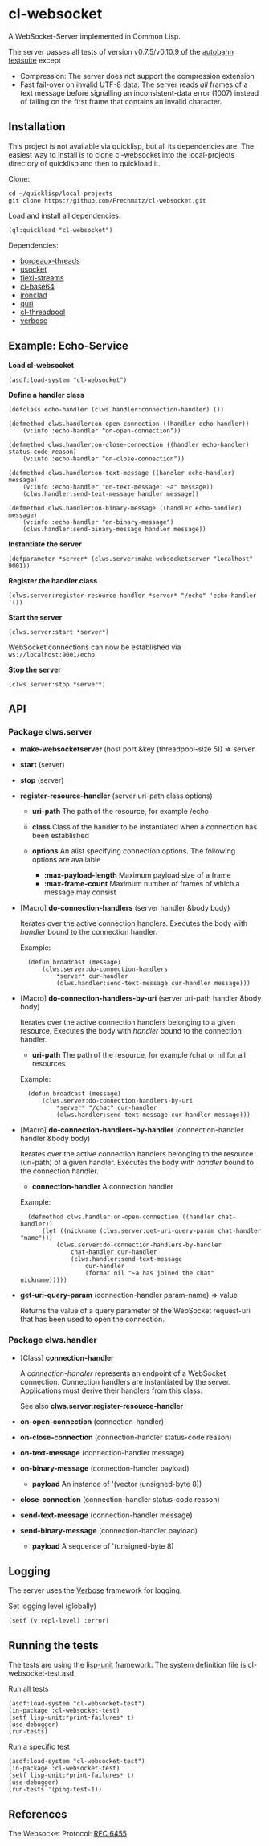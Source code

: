 # cl-websocket

A WebSocket-Server implemented in Common Lisp.

The server passes all tests of version v0.7.5/v0.10.9 of the [autobahn testsuite](https://github.com/crossbario/autobahn-testsuite) except

* Compression: The server does not support the compression extension
* Fast fail-over on invalid UTF-8 data: The server reads _all_ frames of a text message before
signalling an inconsistent-data error (1007) instead of failing on the first frame that contains an invalid character.

Installation
------------

This project is not available via quicklisp, but all its dependencies are. The easiest
way to install is to clone cl-websocket into the local-projects directory of
quicklisp and then to quickload it.

Clone:

    cd ~/quicklisp/local-projects
    git clone https://github.com/Frechmatz/cl-websocket.git

Load and install all dependencies:

    (ql:quickload "cl-websocket")

Dependencies:

* [bordeaux-threads](https://github.com/sionescu/bordeaux-threads) 
* [usocket](https://github.com/usocket/usocket)
* [flexi-streams](http://weitz.de/flexi-streams/)
* [cl-base64](http://quickdocs.org/cl-base64/)
* [ironclad](https://github.com/froydnj/ironclad)
* [quri](https://github.com/fukamachi/quri)
* [cl-threadpool](https://github.com/Frechmatz/cl-threadpool)
* [verbose](https://github.com/Shinmera/verbose)


Example: Echo-Service
---------------------

**Load cl-websocket**

    (asdf:load-system "cl-websocket")

**Define a handler class**

    (defclass echo-handler (clws.handler:connection-handler) ())

    (defmethod clws.handler:on-open-connection ((handler echo-handler))
        (v:info :echo-handler "on-open-connection"))

    (defmethod clws.handler:on-close-connection ((handler echo-handler) status-code reason)
        (v:info :echo-handler "on-close-connection"))

    (defmethod clws.handler:on-text-message ((handler echo-handler) message)
        (v:info :echo-handler "on-text-message: ~a" message))
        (clws.handler:send-text-message handler message))

    (defmethod clws.handler:on-binary-message ((handler echo-handler) message)
        (v:info :echo-handler "on-binary-message")
        (clws.handler:send-binary-message handler message))

**Instantiate the server**

    (defparameter *server* (clws.server:make-websocketserver "localhost" 9001))

**Register the handler class**

    (clws.server:register-resource-handler *server* "/echo" 'echo-handler '())

**Start the server**

    (clws.server:start *server*)

WebSocket connections can now be established via `ws://localhost:9001/echo`

**Stop the server**

    (clws.server:stop *server*)

API
---

### Package clws.server

* **make-websocketserver** (host port &key (threadpool-size 5)) => server

* **start** (server)

* **stop** (server)

* **register-resource-handler** (server uri-path class options)

    * __uri-path__ The path of the resource, for example /echo   
    * __class__ Class of the handler to be instantiated when a connection has been established
    * __options__ An alist specifying connection options. The following options are available
    
        * __:max-payload-length__ Maximum payload size of a frame
        * __:max-frame-count__ Maximum number of frames of which a message may consist

* [Macro] **do-connection-handlers** (server handler &body body)

   Iterates over the active connection handlers. Executes the
   body with _handler_ bound to the connection handler.
   
   Example:

        (defun broadcast (message)
            (clws.server:do-connection-handlers
                *server* cur-handler
                (clws.handler:send-text-message cur-handler message)))

* [Macro] **do-connection-handlers-by-uri** (server uri-path handler &body body)

   Iterates over the active connection handlers belonging to a given resource. Executes the
   body with _handler_ bound to the connection handler.
   
    * __uri-path__ The path of the resource, for example /chat or nil for all resources

   Example:

        (defun broadcast (message)
            (clws.server:do-connection-handlers-by-uri
                *server* "/chat" cur-handler
                (clws.handler:send-text-message cur-handler message)))


* [Macro] **do-connection-handlers-by-handler** (connection-handler handler &body body)

   Iterates over the active connection handlers belonging to the resource (uri-path)
   of a given handler. Executes the body with _handler_ bound to the connection handler.
   
    * __connection-handler__ A connection handler

   Example:

        (defmethod clws.handler:on-open-connection ((handler chat-handler))
            (let ((nickname (clws.server:get-uri-query-param chat-handler "name")))
                (clws.server:do-connection-handlers-by-handler
                    chat-handler cur-handler
                    (clws.handler:send-text-message
                        cur-handler
                        (format nil "~a has joined the chat" nickname)))))

* **get-uri-query-param** (connection-handler param-name) => value

   Returns the value of a query parameter of the WebSocket request-uri that has
   been used to open the connection.

### Package clws.handler

* [Class] **connection-handler**

   A _connection-handler_ represents an endpoint of a WebSocket connection.
   Connection handlers are instantiated by the server. Applications must
   derive their handlers from this class.

   See also **clws.server:register-resource-handler**

* **on-open-connection** (connection-handler)

* **on-close-connection** (connection-handler status-code reason)

* **on-text-message** (connection-handler message)

* **on-binary-message** (connection-handler payload)

    * __payload__ An instance of '(vector (unsigned-byte 8))

* **close-connection** (connection-handler status-code reason)

* **send-text-message** (connection-handler message)

* **send-binary-message** (connection-handler payload)

    * __payload__ A sequence of '(unsigned-byte 8)
    
Logging
-------

The server uses the [Verbose](https://github.com/Shinmera/verbose) framework for logging.

Set logging level (globally)

    (setf (v:repl-level) :error)

Running the tests
-----------------

The tests are using the [lisp-unit](https://github.com/OdonataResearchLLC/lisp-unit) framework.
The system definition file is cl-websocket-test.asd.

Run all tests

    (asdf:load-system "cl-websocket-test")
    (in-package :cl-websocket-test)
    (setf lisp-unit:*print-failures* t)
    (use-debugger)
    (run-tests)

Run a specific test

    (asdf:load-system "cl-websocket-test")
    (in-package :cl-websocket-test)
    (setf lisp-unit:*print-failures* t)
    (use-debugger)
    (run-tests '(ping-test-1))

References
----------

The Websocket Protocol: [RFC 6455](https://tools.ietf.org/html/rfc6455)

